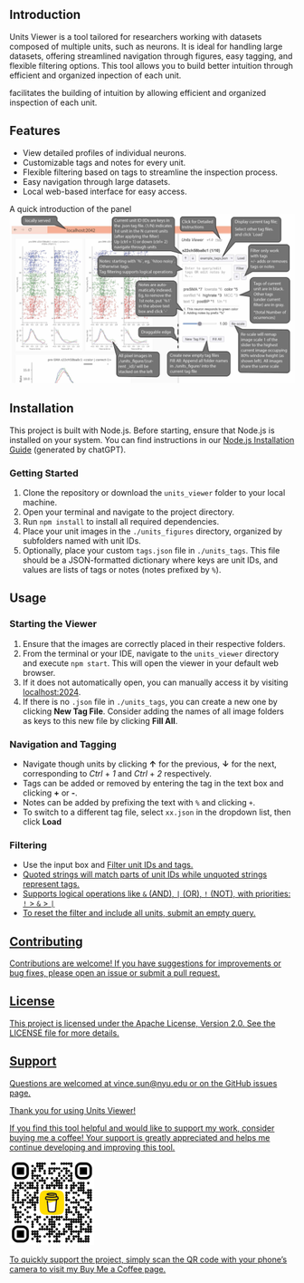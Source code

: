 ## Introduction

Units Viewer is a tool tailored for researchers working with datasets composed of multiple units, such as neurons. It is ideal for handling large datasets, offering streamlined navigation through figures, easy tagging, and flexible filtering options. This tool allows you to build better intuition through efficient and organized inpection of each unit.

facilitates the building of intuition by allowing efficient and organized inspection of each unit.

## Features

- View detailed profiles of individual neurons.
- Customizable tags and notes for every unit.
- Flexible filtering based on tags to streamline the inspection process.
- Easy navigation through large datasets.
- Local web-based interface for easy access.

A quick introduction of the panel
![Panel Introduction](panel_introduction.jpg)

## Installation

This project is built with Node.js. Before starting, ensure that Node.js is installed on your system. You can find instructions in our [Node.js Installation Guide](install_node.md) (generated by chatGPT).

### Getting Started

1. Clone the repository or download the `units_viewer` folder to your local machine.
2. Open your terminal and navigate to the project directory.
3. Run `npm install` to install all required dependencies.
4. Place your unit images in the `./units_figures` directory, organized by subfolders named with unit IDs.
5. Optionally, place your custom `tags.json` file in `./units_tags`. This file should be a JSON-formatted dictionary where keys are unit IDs, and values are lists of tags or notes (notes prefixed by `%`).

## Usage

### Starting the Viewer

1. Ensure that the images are correctly placed in their respective folders.
2. From the terminal or your IDE, navigate to the `units_viewer` directory and execute `npm start`. This will open the viewer in your default web browser.
3. If it does not automatically open, you can manually access it by visiting [localhost:2024](http://localhost:2024).
4. If there is no `.json` file in `./units_tags`, you can create a new one by clicking __New Tag File__. Consider adding the names of all image folders as keys to this new file by clicking __Fill All__.

### Navigation and Tagging

- Navigate though units by clicking __↑__ for the previous, __↓__ for the next, corresponding to _Ctrl_ + _1_ and _Ctrl_ + _2_ respectively.
- Tags can be added or removed by entering the tag in the text box and clicking __+__ or __-__.
- Notes can be added by prefixing the text with `%` and clicking `+`.
- To switch to a different tag file, select `xx.json` in the dropdown list, then click __Load__

### Filtering

- Use the input box and <u>Filter<u> unit IDs and tags. 
- Quoted strings will match parts of unit IDs while unquoted strings represent tags. 
- Supports logical operations like `&` (AND), `|` (OR), `!` (NOT), with priorities: `!` > `&` > `|`
- To reset the filter and include all units, submit an empty query.

## Contributing

Contributions are welcome! If you have suggestions for improvements or bug fixes, please open an issue or submit a pull request.

## License

This project is licensed under the Apache License, Version 2.0. See the [LICENSE](LICENSE) file for more details.


## Support

Questions are welcomed at [vince.sun@nyu.edu](mailto:vince.sun@nyu.edu) or on the GitHub issues page.

Thank you for using Units Viewer!

If you find this tool helpful and would like to support my work, consider buying me a coffee! Your support is greatly appreciated and helps me continue developing and improving this tool.

<img src="bmc_qr.png" width="150" height="150">

To quickly support the project, simply scan the QR code with your phone’s camera to visit my Buy Me a Coffee page.